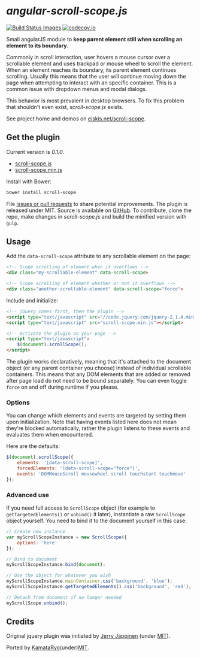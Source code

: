 
# *angular-scroll-scope.js*

[![Build Status Images](https://travis-ci.org/KamataRyo/angular-scroll-scope.svg)](https://travis-ci.org/KamataRyo/angular-scroll-scope)
[![codecov.io](https://codecov.io/github/KamataRyo/angular-scroll-scope/coverage.svg?branch=master)](https://codecov.io/github/KamataRyo/angular-scroll-scope?branch=master)


Small angularJS module to **keep parent element still when scrolling an element to its boundary**.

Commonly in scroll interaction, user hovers a mouse cursor over a scrollable element and uses trackpad or mouse wheel to scroll the element. When an element reaches its boundary, its parent element continues scrolling. Usually this means that the user will continue moving down the page when attempting to interact with an specific container. This is a common issue with dropdown menus and modal dialogs.

This behavior is most prevalent in desktop browsers. To fix this problem that shouldn't even exist, <em>scroll-scope.js</em> exists.

See project home and demos on [eiskis.net/scroll-scope](http://eiskis.net/scroll-scope).

## Get the plugin

Current version is *0.1.0*.

- [scroll-scope.js](https://raw.githubusercontent.com/Eiskis/scroll-scope/master/scroll-scope.js)
- [scroll-scope.min.js](https://raw.githubusercontent.com/Eiskis/scroll-scope/master/scroll-scope.min.js)

Install with Bower:

```sh
bower install scroll-scope
```

File [issues or pull requests](https://github.com/Eiskis/scroll-scope/issues) to share potential improvements. The plugin is released under MIT. Source is available on [GitHub](https://github.com/Eiskis/scroll-scope). To contribute, clone the repo, make changes in *scroll-scope.js* and build the minified version with `gulp`.



## Usage

Add the `data-scroll-scope` attribute to any scrollable element on the page:

```html
<!-- Scope scrolling of element when it overflows -->
<div class="my-scrollable-element" data-scroll-scope>

<!-- Scope scrolling of element whether or not it overflows -->
<div class="another-scrollable-element" data-scroll-scope="force">
```

Include and initialize:

```html
<!-- jQuery comes first, then the plugin -->
<script type="text/javascript" src="//code.jquery.com/jquery-2.1.4.min.js"></script>
<script type="text/javascript" src="scroll-scope.min.js"></script>

<!-- Activate the plugin on your page -->
<script type="text/javascript">
	$(document).scrollScope();
</script>
```

The plugin works declaratively, meaning that it's attached to the document object (or any parent container you choose) instead of individual scrollable containers. This means that any DOM elements that are added or removed after page load do not need to be bound separately. You can even toggle <code>force</code> on and off during runtime if you please.



### Options

You can change which elements and events are targeted by setting them upon initialization. Note that having events listed here does not mean they're blocked automatically, rather the plugin listens to these events and evaluates them when encountered.

Here are the defaults:

```js
$(document).scrollScope({
	elements: '[data-scroll-scope]',
	forcedElements: '[data-scroll-scope="force"]',
	events: 'DOMMouseScroll mousewheel scroll touchstart touchmove'
});
```


### Advanced use

If you need full access to `ScrollScope` object (for example to `getTargetedElements()` or `unbind()` it later), instantiate a raw `ScrollScope` object yourself. You need to bind it to the document yourself in this case:

```js
// Create new instance
var myScrollScopeInstance = new ScrollScope({
	options: 'here'
});

// Bind to document
myScrollScopeInstance.bind(document);

// Use the object for whatever you wish
myScrollScopeInstance.mainContainer.css('background', 'blue');
myScrollScopeInstance.getTargetedElements().css('background', 'red');

// Detach from document if no longer needed
myScrollScope.unbind();
```



## Credits

Original jquery plugin was initiated by [Jerry Jäppinen](http://eiskis.net/) (under [MIT](https://github.com/Eiskis/scroll-scope/blob/master/LICENSE)).

Ported by [KamataRyo](https://github.com/KamataRyo)(under)[MIT](https://github.com/KamataRyo/angular-scroll-scope/blob/master/LICENSE).

